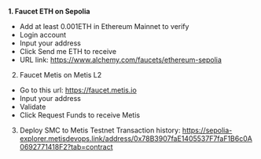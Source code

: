 
**1. Faucet ETH on Sepolia**

- Add at least 0.001ETH in Ethereum Mainnet to verify 
- Login account 
- Input your address 
- Click Send me ETH to receive
- URL link: https://www.alchemy.com/faucets/ethereum-sepolia

2. Faucet Metis on Metis L2

- Go to this url: https://faucet.metis.io
- Input your address
- Validate
- Click Request Funds to receive Metis

3. Deploy SMC to Metis Testnet
Transaction history: https://sepolia-explorer.metisdevops.link/address/0x78B3907faE1405537F7faF1B6c0A0692771418F2?tab=contract
